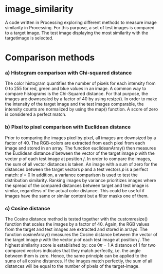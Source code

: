 # image_similarity

A code written in Processing exploring different methods to measure image similarity in Processing. For this purpose, a set of test images is compared to a target image. The test image displaying the most similarity with the targetimage is selected.

# Comparison methods
### a) Histogram comparison with Chi-squared distance
The color histogram quantifies the number of pixels for each intensity from 0 to 255 for red, green and blue values in an image. A common way to compare histograms is the Chi-Squared distance. For that purpose, the images are downscaled by a factor of 40 by using resize(). In order to make the intensity of the target image and the test images comparable, the intensity counts are normalized by using the map() function. A score of zero is considered a perfect match.

### b) Pixel to pixel comparison with Euclidean distance
Prior to comparing the images pixel by pixel, all images are downsized by a factor of 40. The RGB-colors are extracted from each pixel from each image and stored in an array. The function euclideanArray() then measures the Euclidean distance 𝑑 between the vector of the target image 𝑝 with the vector 𝑝 of each test image at position 𝑗. In order to compare the images, the sum of all vector distances is taken. An image with a sum of zero for the distances between the target vectors 𝑝 and a test vectors 𝑝 is a perfect match:
𝑑 = 0
In addition, a variance comparison is used to test the distribution similarity. Ranking images by variance prioritizes images where the spread of the compared distances between target and test image is similar, regardless of the actual color distance. This could be useful if images have the same or similar content but a filter masks one of them.

### c) Cosine distance
The Cosine distance method is tested together with the customresize() function that scales the images by a factor of 40. Again, the RGB values from the target and test images are extracted and stored in arrays. The function cosineArray() measures the Cosine distance between the vector of the target image 𝑝 with the vector 𝑝 of each test image at position 𝑗. The highest similarity score is established by:
cos 0𝜋 = 1
A distance of 1 for two compared vectors indicates that they match perfectly, i.e. the angle between them is zero. Hence, the same principle can be applied to the sums of all cosine distances. If the images match perfectly, the sum of all distances will be equal to the number of pixels of the target-image.

